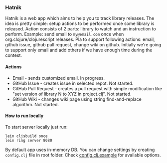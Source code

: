 ### Hatnik

Hatnik is a web app which aims to help you to track library releases. The idea is pretty simple: setup actions to be performed once some library is released. Action consists of 2 parts: library to watch and an instruction to perform. Example: send email to `my@email.com` once when org.clojure/clojurescript releases. Pla to support following actions: email, github issue, github pull request, change wiki on github. Initially we're going to support only email and add others if we have enough time during the contest.

#### Actions

* Email - sends customized email. In progress.
* GitHub Issue - creates issue in selected repot. Not started.
* GitHub Pull Request - creates a pull request with simple modification like "set version of library N to XYZ in project.clj". Not started.
* GitHub Wiki - changes wiki page using string find-and-replace algorithm. Not started.

#### How to run locally

To start server locally just run:

```shell
lein cljsbuild once
lein ring server 8080
```

By default app uses in-memory DB. You can change settings by creating `config.clj` file in root folder. Check [config.clj.example](https://github.com/clojurecup2014/hatnik/blob/master/config.clj.example) for available options.
